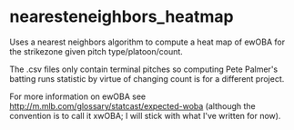 # nearesteneighbors_heatmap
Uses a nearest neighbors algorithm to compute a heat map of ewOBA for the strikezone given pitch type/platoon/count. 

The .csv files only contain terminal pitches so computing Pete Palmer's batting runs statistic by virtue of changing count
is for a different project.

For more information on ewOBA see http://m.mlb.com/glossary/statcast/expected-woba (although the convention is to call it xwOBA;
I will stick with what I've written for now).
